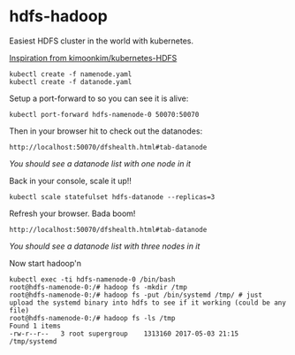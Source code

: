 # hdfs-hadoop
Easiest HDFS cluster in the world with kubernetes. 

[Inspiration from kimoonkim/kubernetes-HDFS](https://github.com/kimoonkim/kubernetes-HDFS/tree/master/charts/hdfs-namenode-k8s)

```
kubectl create -f namenode.yaml
kubectl create -f datanode.yaml
```

Setup a port-forward to so you can see it is alive:
```
kubectl port-forward hdfs-namenode-0 50070:50070
```

Then in your browser hit to check out the datanodes:
```
http://localhost:50070/dfshealth.html#tab-datanode
```
_You should see a datanode list with one node in it_

Back in your console, scale it up!!
```
kubectl scale statefulset hdfs-datanode --replicas=3
```

Refresh your browser. Bada boom!
```
http://localhost:50070/dfshealth.html#tab-datanode
```
_You should see a datanode list with three nodes in it_

Now start hadoop'n

```
kubectl exec -ti hdfs-namenode-0 /bin/bash
root@hdfs-namenode-0:/# hadoop fs -mkdir /tmp
root@hdfs-namenode-0:/# hadoop fs -put /bin/systemd /tmp/ # just upload the systemd binary into hdfs to see if it working (could be any file)
root@hdfs-namenode-0:/# hadoop fs -ls /tmp
Found 1 items
-rw-r--r--   3 root supergroup    1313160 2017-05-03 21:15 /tmp/systemd
```
